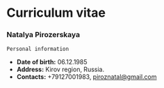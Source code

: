 # Сurriculum vitae #
### Natalya Pirozerskaya ###
`Personal information`
* **Date of birth:** 06.12.1985
* **Address:** Kirov region, Russia.
* **Contacts:** +79127001983, piroznatal@gmail.com